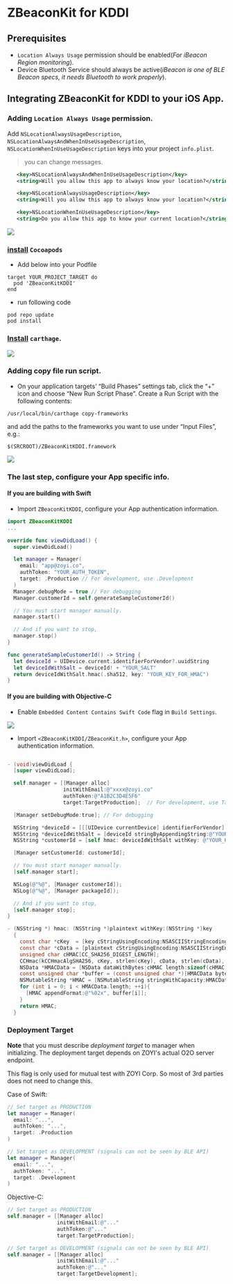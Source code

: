 # ZBeaconKit for KDDI

## Prerequisites

- `Location Always Usage` permission should be enabled(*For iBeacon Region monitoring*).
- Device Bluetooth Service should always be active(*iBeacon is one of BLE Beacon specs, it needs Bluetooth to work properly*).

## Integrating ZBeaconKit for KDDI to your iOS App.

### Adding `Location Always Usage` permission.

Add `NSLocationAlwaysUsageDescription`, `NSLocationAlwaysAndWhenInUseUsageDescription`, `NSLocationWhenInUseUsageDescription` keys into your project `info.plist`. </br>

> you can change messages.

```xml
   <key>NSLocationAlwaysAndWhenInUseUsageDescription</key>
   <string>Will you allow this app to always know your location?</string>

   <key>NSLocationAlwaysUsageDescription</key>
   <string>Will you allow this app to always know your location?</string>

   <key>NSLocationWhenInUseUsageDescription</key>
   <string>Do you allow this app to know your current location?</string>  
```

![](http://s3.ap-northeast-2.amazonaws.com/zoyi-github-assets/wiki/ZBeacon/add-location-always-usage-permission.png)

### [install](https://cocoapods.org/) `Cocoapods`
- Add below into your Podfile
```pod
target YOUR_PROJECT_TARGET do
  pod 'ZBeaconKitKDDI'
end
```
- run following code
```
pod repo update
pod install
```

### [Install](https://github.com/Carthage/Carthage/releases) `carthage`.

![](http://s3.ap-northeast-2.amazonaws.com/zoyi-github-assets/wiki/ZBeacon/install-carthage.png)

### Adding copy file run script.

- On your application targets’ “Build Phases” settings tab, click the “+” icon and choose “New Run Script Phase”. Create a Run Script with the following contents:
```
/usr/local/bin/carthage copy-frameworks
```
and add the paths to the frameworks you want to use under “Input Files”, e.g.:
```
$(SRCROOT)/ZBeaconKitKDDI.framework
```

![](http://s3.ap-northeast-2.amazonaws.com/zoyi-github-assets/wiki/ZBeacon/add-copy-file-run-script.png)

### The last step, configure your App specific info.

#### If you are building with Swift

- Import `ZBeaconKitKDDI`, configure your App authentication information.

```swift
import ZBeaconKitKDDI
...

override func viewDidLoad() {
  super.viewDidLoad()

  let manager = Manager(
    email: "app@zoyi.co",
    authToken: "YOUR_AUTH_TOKEN",
    target: .Production // For development, use .Development
  )
  Manager.debugMode = true // For debugging
  Manager.customerId = self.generateSampleCustomerId()

  // You must start manager manually.
  manager.start()

  // And if you want to stop,
  manager.stop()
}

func generateSampleCustomerId() -> String {
  let deviceId = UIDevice.current.identifierForVendor?.uuidString
  let deviceIdWithSalt = deviceId! + "YOUR_SALT"
  return deviceIdWithSalt.hmac(.sha512, key: "YOUR_KEY_FOR_HMAC")
}

```

#### If you are building with Objective-C

- Enable `Embedded Content Contains Swift Code` flag in `Build Settings`.

![](https://s3.ap-northeast-2.amazonaws.com/zoyi-github-assets/wiki/ZBeacon/enable-embedded-content-contains-swift-code.png)

- Import `<ZBeaconKitKDDI/ZBeaconKit.h>`, configure your App authentication information.

```objective-c

- (void)viewDidLoad {
  [super viewDidLoad];

  self.manager = [[Manager alloc]
                  initWithEmail:@"xxxx@zoyi.co"
                  authToken:@"A1B2C3D4E5F6"
                  target:TargetProduction];  // For development, use TargetDevelopment

  [Manager setDebugMode:true]; // For debugging

  NSString *deviceId = [[[UIDevice currentDevice] identifierForVendor] UUIDString];
  NSString *deviceIdWithSalt = [deviceId stringByAppendingString:@"YOUR_SALT"];
  NSString *customerId = [self hmac: deviceIdWithSalt withKey: @"YOUR_KEY_FOR_HMAC"];

  [Manager setCustomerId: customerId];

  // You must start manager manually.
  [self.manager start];

  NSLog(@"%@", [Manager customerId]);
  NSLog(@"%@", [Manager packageId]);

  // And if you want to stop,
  [self.manager stop];
}

- (NSString *) hmac: (NSString *)plaintext withKey:(NSString *)key
  {
    const char *cKey  = [key cStringUsingEncoding:NSASCIIStringEncoding];
    const char *cData = [plaintext cStringUsingEncoding:NSASCIIStringEncoding];
    unsigned char cHMAC[CC_SHA256_DIGEST_LENGTH];
    CCHmac(kCCHmacAlgSHA256, cKey, strlen(cKey), cData, strlen(cData), cHMAC);
    NSData *HMACData = [NSData dataWithBytes:cHMAC length:sizeof(cHMAC)];
    const unsigned char *buffer = (const unsigned char *)[HMACData bytes];
    NSMutableString *HMAC = [NSMutableString stringWithCapacity:HMACData.length * 2];
    for (int i = 0; i < HMACData.length; ++i){
      [HMAC appendFormat:@"%02x", buffer[i]];
    }
    return HMAC;
  }

```

### Deployment Target
**Note** that you must describe _deployment target_ to manager when initializing.
The deployment target depends on ZOYI's actual O2O server endpoint.

This flag is only used for mutual test with ZOYI Corp.
So most of 3rd parties does not need to change this.

Case of Swift:
```swift
// Set target as PRODUCTION
let manager = Manager(
  email: "...",
  authToken: "...",
  target: .Production
)

// Set target as DEVELOPMENT (signals can not be seen by BLE API)
let manager = Manager(
  email: "...",
  authToken: "...",
  target: .Development
)
```

Objective-C:
```objective-c
// Set target as PRODUCTION
self.manager = [[Manager alloc]
                initWithEmail:@"..."
                authToken:@"..."
                target:TargetProduction];

// Set target as DEVELOPMENT (signals can not be seen by BLE API)
self.manager = [[Manager alloc]
                initWithEmail:@"..."
                authToken:@"..."
                target:TargetDevelopment];
```
